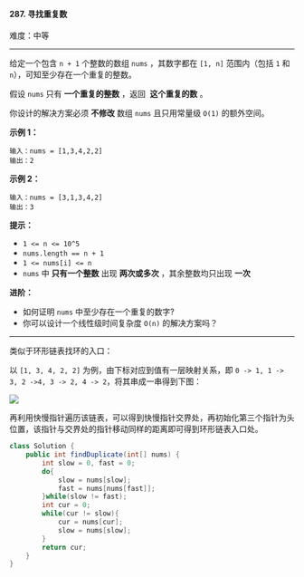 #### 287. 寻找重复数

难度：中等

---

给定一个包含 `n + 1` 个整数的数组 `nums` ，其数字都在 `[1, n]` 范围内（包括 `1` 和 `n`），可知至少存在一个重复的整数。

假设 `nums` 只有  **一个重复的整数**  ，返回  **这个重复的数**  。

你设计的解决方案必须  **不修改**  数组 `nums` 且只用常量级 `O(1)` 的额外空间。

 **示例 1：** 

```
输入：nums = [1,3,4,2,2]
输出：2
```

 **示例 2：** 

```
输入：nums = [3,1,3,4,2]
输出：3
```

 **提示：** 

*   `1 <= n <= 10^5`
*   `nums.length == n + 1`
*   `1 <= nums[i] <= n`
*   `nums` 中  **只有一个整数**  出现  **两次或多次**  ，其余整数均只出现  **一次** 

**进阶：**

*   如何证明 `nums` 中至少存在一个重复的数字?
*   你可以设计一个线性级时间复杂度 `O(n)` 的解决方案吗？

---

类似于环形链表找环的入口：

以 `[1, 3, 4, 2, 2]` 为例，由下标对应到值有一层映射关系，即 `0 -> 1, 1 -> 3, 2 ->4, 3 -> 2, 4 -> 2`，将其串成一串得到下图：



![](https://pic.leetcode-cn.com/999e055b41e499d9ac704abada4a1b8e6697374fdfedc17d06b0e8aa10a8f8f6-287.png)

再利用快慢指针遍历该链表，可以得到快慢指针交界处，再初始化第三个指针为头位置，该指针与交界处的指针移动同样的距离即可得到环形链表入口处。

```Java
class Solution {
    public int findDuplicate(int[] nums) {
        int slow = 0, fast = 0;
        do{
            slow = nums[slow];
            fast = nums[nums[fast]];
        }while(slow != fast);
        int cur = 0;
        while(cur != slow){
            cur = nums[cur];
            slow = nums[slow];
        }
        return cur;
    }
}
```